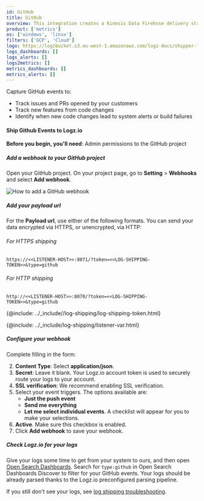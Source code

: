 ```yaml
---
id: GitHub
title: GitHub
overview: This integration creates a Kinesis Data Firehose delivery stream that links to your Amazon S3 metrics stream and then sends the metrics to your Logz.io account. It also creates a Lambda function that adds AWS namespaces to the metric stream, and a Lambda function that collects and ships the resources' tags.
product: ['metrics']
os: ['windows', 'linux']
filters: ['GCP', 'Cloud']
logo: https://logzbucket.s3.eu-west-1.amazonaws.com/logz-docs/shipper-logos/github.png
logs_dashboards: []
logs_alerts: []
logs2metrics: []
metrics_dashboards: []
metrics_alerts: []
---
```




Capture GitHub events to:

* Track issues and PRs opened by your customers
* Track new features from code changes
* Identify when new code changes lead to system alerts or build failures

#### Ship Github Events to Logz.io

**Before you begin, you'll need**: Admin permissions to the GitHub project

 

##### Add a webhook to your GitHub project

Open your GitHub project. On your project page, go to **Setting** > **Webhooks** and select **Add webhook**.

![How to add a GitHub webhook](https://dytvr9ot2sszz.cloudfront.net/logz-docs/integrations/github-webhooks.png)

##### Add your payload url


For the **Payload url**, use either of the following formats. You can send your data encrypted via HTTPS, or unencrypted, via HTTP:

###### For HTTPS shipping

```
https://<<LISTENER-HOST>>:8071/?token=<<LOG-SHIPPING-TOKEN>>&type=github
```

###### For HTTP shipping

```
http://<<LISTENER-HOST>>:8070/?token=<<LOG-SHIPPING-TOKEN>>&type=github
```

{@include: ../_include//log-shipping/log-shipping-token.html}

{@include: ../_include/log-shipping/listener-var.html}

##### Configure your webhook

Complete filling in the form:

2. **Content Type**: Select **application/json**.
3. **Secret**: Leave it blank. Your Logz.io account token is used to securely route your logs to your account.
4. **SSL verification**: We recommend enabling SSL verification.
5. Select your event triggers. The options available are:
    * **Just the push event**
    * **Send me everything**
    * **Let me select individual events**. A checklist will appear for you to make your selections.
6. **Active**. Make sure this checkbox is enabled.
7. Click **Add webhook** to save your webhook.

##### Check Logz.io for your logs

Give your logs some time to get from your system to ours, and then open [Open Search Dashboards](https://app.logz.io/#/dashboard/osd). Search for `type:github` in Open Search Dashboards Discover to filter for your GitHub events. Your logs should be already parsed thanks to the Logz.io preconfigured parsing pipeline.

If you still don't see your logs, see [log shipping troubleshooting]({{site.baseurl}}/user-guide/log-shipping/log-shipping-troubleshooting.html).

 
